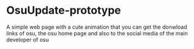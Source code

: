 # OsuUpdate-prototype
A simple web page with a cute animation that you can get the donwload links of osu, the osu home page and also to the social media of the main developer of osu
